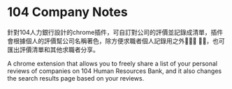 # 104 Company Notes

針對104人力銀行設計的chrome插件，可自訂對公司的評價並記錄成清單，插件會根據個人的評價幫公司名稱著色，除方便求職者個人記錄用之外
，也可匯出評價清單和其他求職者分享。

A chrome extension that allows you to freely share a list of your personal reviews of companies on 104 Human Resources Bank, and it also changes the search results page based on your reviews.